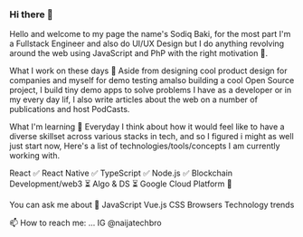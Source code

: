 ### Hi there 👋
Hello and welcome to my page the name's Sodiq Baki, for the most part I'm a Fullstack Engineer and also do UI/UX Design but I do anything revolving around the web using JavaScript and PhP with the right motivation 🌚.

What I work on these days 💼
Aside from designing cool product design for companies and myself for demo testing amalso building a cool Open Source project, I build tiny demo apps to solve problems I have as a developer or in my every day lif, I also write articles about the web on a number of publications and host PodCasts.

What I'm learning 📖
Everyday I think about how it would feel like to have a diverse skillset across various stacks in tech, and so I figured i might as well just start now, Here's a list of technologies/tools/concepts I am currently working with.

React ✅
React Native ✅
TypeScript ✅
Node.js ✅
Blockchain Development/web3 ⏳
Algo & DS ⏳
Google Cloud Platform 🤏

You can ask me about 📠
JavaScript
Vue.js
CSS
Browsers
Technology trends

📫 How to reach me: ... IG @naijatechbro


<!--
**NaijaTechBro/NaijaTechBro** is a ✨ _special_ ✨ repository because its `README.md` (this file) appears on your GitHub profile.

Here are some ideas to get you started:

- 🔭 I’m currently working on ...
- 🌱 I’m currently learning ...
- 👯 I’m looking to collaborate on ...
- 🤔 I’m looking for help with ...
- 💬 Ask me about ...
- 📫 How to reach me: ...
- 😄 Pronouns: ...
- ⚡ Fun fact: ...
-->
